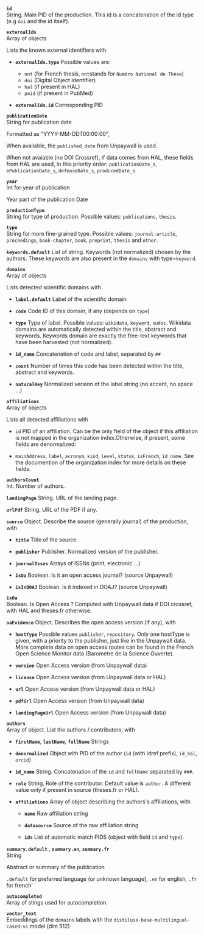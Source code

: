 **`id`**  
String. Main PID of the production. This id is a concatenation of the id type (e.g `doi` and the id itself).

**`externalIds`**  
Array of objects

Lists the known external identifiers with 

 - **`externalIds.type`**  Possible values are:
	 - `nnt` (for French thesis, `nnt`stands for `Numéro National de Thèse`)
	 - `doi` (Digital Object Identifier)
	 - `hal` (if present in HAL)
	 - `pmid` (if present in PubMed)

 -  **`externalIds.id`** Corresponding PID 


**`publicationDate`**  
String for publication date

Formatted as "YYYY-MM-DDT00:00:00",

When available, the `published_date` from Unpaywall is used.

When not avaiable (no DOI Crossref), if data comes from HAL, these fields from HAL are used, in this priority order: `publicationDate_s`, `ePublicationDate_s`, `defenseDate_s`, `producedDate_s`.

**`year`**  
Int for year of publication

Year part of the publication Date


**`productionType`**  
String for type of production. Possible values: `publications`, `thesis`.


**`type`**  
String for more fine-grained type. Possible values: `journal-article`, `proceedings`, `book-chapter`, `book`, `preprint`, `thesis` and `other`. 

**`keywords.default`**
List of string. Keywords (not normalized) chosen by the authors. These keywords are also present in the `domains` with type=`keyword`.


**`domains`**  
Array of objects

Lists detected scientific domains with

  - **`label.default`** Label of the scientific domain
  
  - **`code`** Code ID of this domain, if any (depends on `type`)
  
  - **`type`** Type of label. Possible values: `wikidata`, `keyword`, `sudoc`. Wikidata domains are automatically detected within the title, abstract and keywords. Keywords domain are exactly the free-text keywords that have been harvested (not normalized).
  
  - **`id_name`** Concatenation of code and label, separated by `##` 
  
  - **`count`** Number of times this code has been detected within the title, abstract and keywords.
  
  - **`naturalKey`** Normalized version of the label string (no accent, no space ...)

**`affiliations`**  
Array of objects

Lists all detected affiliations with

  - `id` PID of an affiliation. Can be the only field of the object if this affiliation is not mapped in the organization index.Otherwise, if present, some fields are denormalized:

  - `mainAddress`, `label`, `acronym`, `kind`, `level`, `status`, `isFrench`, `id_name`. See the documention of the organization index for more details on these fields.


**`authorsCount`**  
Int. Number of authors.

**`landingPage`**
String. URL of the landing page.

**`urlPdf`**
String. URL of the PDF if any.

**`source`**
Object. Describe the source (generally journal) of the production, with

  - **`title`** Title of the source
  
  - **`publisher`** Publisher. Normalized version of the publisher.
  
  - **`journalIssns`** Arrays of ISSNs (print, electronic ...)
  
  - **`isOa`** Boolean. Is it an open access journal? (source Unpaywall)
  
  - **`isInDOAJ`** Boolean. Is it indexed in DOAJ? (source Unpaywall)

**`isOa`**  
Boolean. Is Open Access ? 
Computed with Unpaywall data if DOI crossref, with HAL and theses.fr otherwise.

**`oaEvidence`**
Object. Describes the open access version (if any), with

  - **`hostType`** Possible values `publisher`, `repository`. Only one hostType is given, with a priority to the publisher, just like in the Unpaywall data. More complete data on open access routes can be found in the French Open Science Monitor data (Baromètre de la Science Ouverte).

  - **`version`** Open Access version (from Unpaywall data)
  
  - **`license`** Open Access version (from Unpaywall data or HAL)
  
  - **`url`** Open Access version (from Unpaywall data or HAL)
  
  - **`pdfUrl`** Open Access version (from Unpaywall data)

  - **`landingPageUrl`** Open Access version (from Unpaywall data)



**`authors`**  
Array of object. List the authors / contributors, with

  - **`firstName`**, **`lastName`**, **`fullName`** Strings

  - **`denormalized`**  Object with PID of the author (`id` (with idref prefix), `id_hal`, `orcid`)

  - **`id_name`** String. Concatenation of the `id` and `fullName` separated by `###`.

  - **`role`** String. Role of the contributor. Default value is `author`. A different value only if present in source (theses.fr or HAL).

  - **`affiliations`** Array of object describing the authors's affiliations, with

    - **`name`** Raw affiliation string
    
    - **`datasource`** Source of the raw affiliation string
    
    - **`ids`** List of automatic match PIDS (object with field `id` and `type`).


**`summary.default`** , **`summary.en`**, **`summary.fr`**  
String

Abstract or summary of the publication 

`.default` for preferred language (or unknown language), `.en` for english, `.fr` for french`

**`autocompleted`**  
Array of stings used for autocompletion.

**`vector_text`**  
Embeddings of the `domains` labels with the `distiluse-base-multilingual-cased-v1` model (dim 512)
